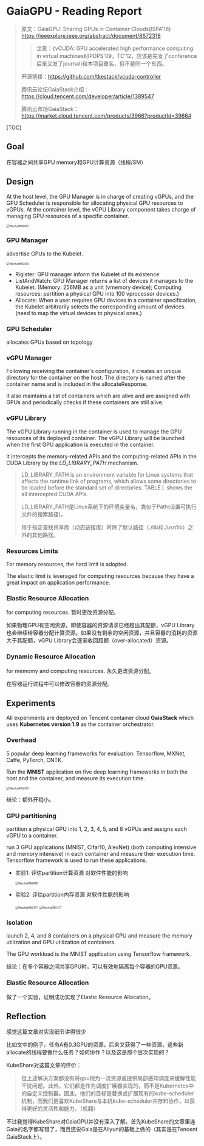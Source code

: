 # GaiaGPU - Reading Report

> 原文：GaiaGPU: Sharing GPUs in Container Clouds(ISPA'18) https://ieeexplore.ieee.org/abstract/document/8672318
>
> > 注意：《vCUDA: GPU accelerated high performance computing in virtual machines》(IPDPS'09，TC'12，应该是先发了conference后来又发了journal)和本项目重名，但不是同一个东西。
>
> 
>
> 开源链接：https://github.com/tkestack/vcuda-controller
>
> 腾讯云论坛GaiaStack介绍：https://cloud.tencent.com/developer/article/1389547
>
> 腾讯云市场GaiaStack：https://market.cloud.tencent.com/products/3966?productId=3966#

[TOC]

## Goal

在容器之间共享GPU memory和GPU计算资源（线程/SM）

## Design

At the host level, the GPU Manager is in charge of creating vGPUs, and the GPU Scheduler is responsible for allocating physical GPU resources to vGPUs. At the container level, the vGPU Library component takes charge of managing GPU resources of a specific container.

<img src="/Users/smx1228/Desktop/GPU_notes/GPU+container/pic/WechatIMG473.jpg" alt="WechatIMG473" style="zoom:50%;" />

### GPU Manager

advertise GPUs to the Kubelet.

<img src="/Users/smx1228/Desktop/GPU_notes/GPU+container/pic/WechatIMG474.jpg" alt="WechatIMG474" style="zoom:50%;" />

- Rigister: GPU manager inform the Kubelet of its existence
- ListAndWatch: GPU Manager returns a list of devices it manages to the Kubelet. (Memory: 256MB as a unit (vmemory device); Computing resources: partition a physical GPU into 100 vprocessor devices.)
- Allocate: When a user requires GPU devices in a container specification, the Kubelet arbitrarily selects the corresponding amount of devices. (need to map the virtual devices to physical ones.)

### GPU Scheduler

allocates GPUs based on topology

### vGPU Manager

Following receiving the container's configuration, it creates an unique directory for the container on the host. The directory is named after the container name and is included in the allocateResponse.

It also maintains a list of containers which are alive and are assigned with GPUs and periodically checks if these containers are still alive.

### vGPU Library

The vGPU Library running in the container is used to manage the GPU resources of its deployed container. The vGPU Library will be launched when the first GPU application is executed in the container.

It intercepts the memory-related APIs and the computing-related APIs in the CUDA Library by the *LD_LIBRARY_PATH* mechanism.

>LD_LIBRARY_PATH is an environment variable for Linux systems that affects the runtime link of programs, which allows some directories to be loaded before the standard set of directories. TABLE I. shows the all intercepted CUDA APIs.
>
>LD_LIBRARY_PATH是Linux系统下的环境变量名，类似于Path(设置可执行文件的搜索路径)。
>
>用于指定查找共享库（动态链接库）时除了默认路径（./lib和./usr/lib）之外的其他路径。

### Resources Limits

For memory resources, the hard limit is adopted. 

The elastic limit is leveraged for computing resources because they have a great impact on application performance.

### Elastic Resource Allocation

for computing resources. 暂时更改资源分配。

如果物理GPU有空闲资源，即使容器的资源请求已经超出其配额，vGPU Library也会继续给容器分配计算资源。如果没有剩余的空闲资源，并且容器的消耗的资源大于其配额，vGPU Library会逐渐收回超额（over-allocated）资源。

### Dynamic Resource Allocation

for memomy and computing resources. 永久更改资源分配。

在容器运行过程中可以修改容器的资源分配。

## Experiments

All experiments are deployed on Tencent container cloud **GaiaStack** which uses **Kubernetes version 1.9** as the container orchestrator.

### Overhead

5 popular deep learning frameworks for evaluation: Tensorflow, MXNet, Caffe, PyTorch, CNTK.

Run the **MNIST** application on five deep learning frameworks in both the host and the container, and measure its execution time.

<img src="./pic/WechatIMG475.jpg" alt="WechatIMG475" style="zoom:50%;" />

结论：额外开销小。

### GPU partitioning

partition a physical GPU into 1, 2, 3, 4, 5, and 8 vGPUs and assigns each vGPU to a container.

run 3 GPU applications (MNIST, Cifar10, AlexNet) (both computing intensive and memory intensive) in each container and measure their execution time. Tensorflow framework is used to run these applications.

- 实验1: 评估partition计算资源 对软件性能的影响

  <img src="./pic/WechatIMG476.jpg" alt="WechatIMG476" style="zoom:50%;" />

- 实验2: 评估partition内存资源 对软件性能的影响

  <img src="./pic/WechatIMG477.jpg" alt="WechatIMG477" style="zoom:50%;" />

  <img src="./pic/WechatIMG478.jpg" alt="WechatIMG477" style="zoom:50%;" />

### Isolation

launch 2, 4, and 8 containers on a physical GPU and measure the memory utilization and GPU utilization of containers.

The GPU workload is the MNIST application using Tensorflow framework.

结论：在多个容器之间共享GPU时，可以有效地隔离每个容器的GPU资源。

### Elastic Resource Allocation

做了一个实验，证明成功实现了Elastic Resource Allocation。



## Reflection

感觉这篇文章对实现细节讲得很少

比如文中的例子，任务A有0.3GPU的资源，后来又获得了一些资源，这些新allocate的线程要做什么任务？如何协作？以及这是那个层次实现的？



KubeShare对这篇文章的评价：

> 但上述解决方案都没有将gpu视为一流资源或提供局部感知调度来缓解性能干扰问题。此外，它们都是作为调度扩展器实现的，而不是Kubernetes中的自定义控制器。因此，他们的目标是替换或扩展现有的kube-scheduler机制，而我们更喜欢KubeShare与本机kube-scheduler共存和协作，以获得更好的灵活性和能力。（机翻）

不过我觉得KubeShare对GaiaGPU并没有深入了解。首先KubeShare的文章里连Gaia的名字都写错了，而且还说Gaia是在Aliyun的基础上做的（其实是在Tencent GaiaStack上）。